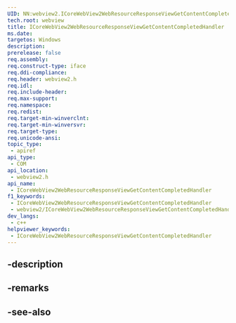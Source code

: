 ```yaml
---
UID: NN:webview2.ICoreWebView2WebResourceResponseViewGetContentCompletedHandler~r1
tech.root: webview
title: ICoreWebView2WebResourceResponseViewGetContentCompletedHandler
ms.date: 
targetos: Windows
description: 
prerelease: false
req.assembly: 
req.construct-type: iface
req.ddi-compliance: 
req.header: webview2.h
req.idl: 
req.include-header: 
req.max-support: 
req.namespace: 
req.redist: 
req.target-min-winverclnt: 
req.target-min-winversvr: 
req.target-type: 
req.unicode-ansi: 
topic_type:
 - apiref
api_type:
 - COM
api_location:
 - webview2.h
api_name:
 - ICoreWebView2WebResourceResponseViewGetContentCompletedHandler
f1_keywords:
 - ICoreWebView2WebResourceResponseViewGetContentCompletedHandler
 - webview2/ICoreWebView2WebResourceResponseViewGetContentCompletedHandler
dev_langs:
 - c++
helpviewer_keywords:
 - ICoreWebView2WebResourceResponseViewGetContentCompletedHandler
---
```


## -description

## -remarks

## -see-also

